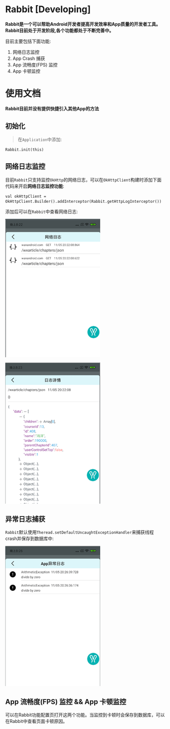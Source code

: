 # Rabbit [Developing]

**Rabbit是一个可以帮助Android开发者提高开发效率和App质量的开发者工具。Rabbit目前处于开发阶段,各个功能都处于不断完善中。**

目前主要包括下面功能:

1. 网络日志监控
2. App Crash 捕获
3. App 流畅度(FPS) 监控
4. App 卡顿监控

# 使用文档

**Rabbit目前并没有提供快捷引入其他App的方法**

## 初始化

>在`Application`中添加:
```
Rabbit.init(this)
```

## 网络日志监控

目前`Rabbit`只支持监控`OkHttp`的网络日志，可以在`OkHttpClient`构建时添加下面代码来开启**网络日志监控功能**:

```
val okHttpClient = OkHttpClient.Builder().addInterceptor(Rabbit.getHttpLogInterceptor())
```

添加后可以在`Rabbit`中查看网络日志:

![net1](picture/rabbit_net1.png)

![net1](picture/rabbit_net2.png)

## 异常日志捕获

`Rabbit`默认使用`Theread.setDefaultUncaughtExceptionHandler`来捕获线程crash并保存到数据库中:

![net1](picture/rabbit_exception1.png)

## App 流畅度(FPS) 监控  && App 卡顿监控

可以在Rabbit功能配置页打开这两个功能。当监控到卡顿时会保存到数据库，可以在Rabbit中查看页面卡顿原因。


